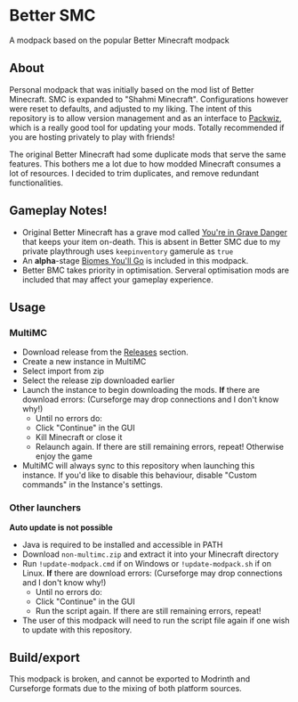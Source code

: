 # Better SMC
 A modpack based on the popular Better Minecraft modpack

## About
Personal modpack that was initially based on the mod list of Better Minecraft. SMC is expanded to "Shahmi Minecraft". Configurations however were reset to defaults, and adjusted to my liking. The intent of this repository is to allow version management and as an interface to [Packwiz](https://github.com/packwiz/packwiz), which is a really good tool for updating your mods. Totally recommended if you are hosting privately to play with friends!

The original Better Minecraft had some duplicate mods that serve the same features. This bothers me a lot due to how modded Minecraft consumes a lot of resources. I decided to trim duplicates, and remove redundant functionalities.

## Gameplay Notes!
- Original Better Minecraft has a grave mod called [You're in Grave Danger](https://www.curseforge.com/minecraft/mc-mods/youre-in-grave-danger) that keeps your item on-death. This is absent in Better SMC due to my private playthrough uses `keepinventory` gamerule as `true`
- An **alpha**-stage [Biomes You'll Go](https://www.curseforge.com/minecraft/mc-mods/oh-the-biomes-youll-go-fabric/files) is included in this modpack.
- Better BMC takes priority in optimisation. Serveral optimisation mods are included that may affect your gameplay experience.

## Usage
### MultiMC
- Download release from the [Releases](https://github.com/TechnoSparks/Better-SMC/releases) section.
- Create a new instance in MultiMC
- Select import from zip
- Select the release zip downloaded earlier
- Launch the instance to begin downloading the mods. **If** there are download errors: (Curseforge may drop connections and I don't know why!)
  - Until no errors do:
  - Click "Continue" in the GUI
  - Kill Minecraft or close it
  - Relaunch again. If there are still remaining errors, repeat! Otherwise enjoy the game
- MultiMC will always sync to this repository when launching this instance. If you'd like to disable this behaviour, disable "Custom commands" in the Instance's settings.

### Other launchers
**Auto update is not possible**
- Java is required to be installed and accessible in PATH
- Download `non-multimc.zip` and extract it into your Minecraft directory
- Run `!update-modpack.cmd` if on Windows or `!update-modpack.sh` if on Linux. **If** there are download errors: (Curseforge may drop connections and I don't know why!)
  - Until no errors do:
  - Click "Continue" in the GUI
  - Run the script again. If there are still remaining errors, repeat!
- The user of this modpack will need to run the script file again if one wish to update with this repository.

## Build/export
This modpack is broken, and cannot be exported to Modrinth and Curseforge formats due to the mixing of both platform sources.
